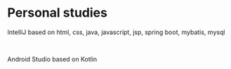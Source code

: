 # Personal studies
<p>
  IntelliJ based on 
  html, css, 
  java, javascript, jsp, spring boot, mybatis, mysql
</p>

<br>

<p>
  Android Studio based on 
  Kotlin
</p>
